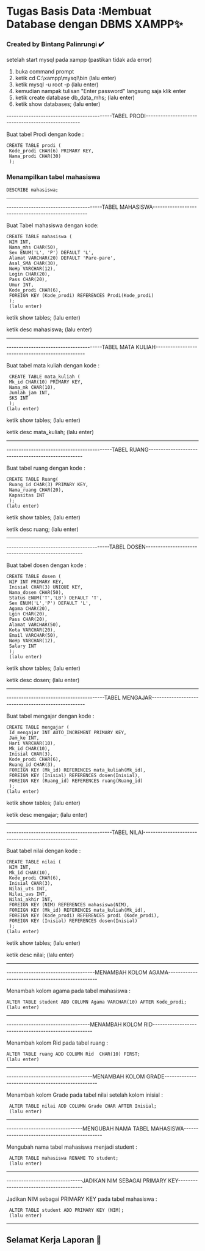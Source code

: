 # Tugas Basis Data  :Membuat Database dengan DBMS XAMPP✨
### Created by Bintang Palinrungi ✔️

setelah start mysql pada xampp (pastikan tidak ada error)
1. buka command prompt
2. ketik    cd C:\xampp\mysql\bin  (lalu enter)
3. ketik    mysql -u root -p       (lalu enter)
4. kemudian nampak tulisan "Enter password" langsung saja klik enter
5. ketik    create database db_data_mhs;  (lalu enter)
6. ketik    show databases;      (lalu enter)

-------------------------------------------TABEL PRODI---------------------------------------------------

Buat tabel Prodi dengan kode :

    CREATE TABLE prodi (
     Kode_prodi CHAR(6) PRIMARY KEY,
     Nama_prodi CHAR(30)
     );
    
   ### Menampilkan tabel mahasiswa

    DESCRIBE mahasiswa;
---------------------------------------------------------------------------------------------------------

---------------------------------------TABEL MAHASISWA---------------------------------------------------

 Buat Tabel mahasiswa dengan kode:
    
    CREATE TABLE mahasiswa (
     NIM INT,
     Nama_mhs CHAR(50),
     Sex ENUM('L', 'P') DEFAULT 'L',
     Alamat VARCHAR(20) DEFAULT 'Pare-pare',
     Asal_SMA CHAR(30),
     NoHp VARCHAR(12),
     Login CHAR(20),
     Pass CHAR(20),
     Umur INT,
     Kode_prodi CHAR(6),
     FOREIGN KEY (Kode_prodi) REFERENCES Prodi(Kode_prodi)
     );
     (lalu enter)

 ketik    show tables;      (lalu enter)
 
 ketik    desc mahasiswa;   (lalu enter)

 --------------------------------------------------------------------------------------------------------

---------------------------------------TABEL MATA KULIAH-------------------------------------------------

 Buat tabel mata kuliah dengan kode :
 
     CREATE TABLE mata_kuliah (
     Mk_id CHAR(10) PRIMARY KEY,
     Nama_mk CHAR(10),
     Jumlah_jam INT,
     SKS INT
     );
    (lalu enter)

 ketik    show tables;         (lalu enter)
 
 ketik    desc mata_kuliah;    (lalu enter)

---------------------------------------------------------------------------------------------------------

-------------------------------------------TABEL RUANG---------------------------------------------------

Buat tabel ruang dengan kode :
    
    CREATE TABLE Ruang(
     Ruang_id CHAR(3) PRIMARY KEY,
     Nama_ruang CHAR(20),
     Kapasitas INT
     );
    (lalu enter)

 ketik    show tables;     (lalu enter)
 
 ketik    desc ruang;      (lalu enter)

---------------------------------------------------------------------------------------------------------

------------------------------------------TABEL DOSEN----------------------------------------------------

Buat tabel dosen dengan kode :

    CREATE TABLE dosen (
     NIP INT PRIMARY KEY,
     Inisial CHAR(3) UNIQUE KEY,
     Nama_dosen CHAR(50),
     Status ENUM('T','LB') DEFAULT 'T',
     Sex ENUM('L','P') DEFAULT 'L',
     Agama CHAR(20),
     Lgin CHAR(20),
     Pass CHAR(20),
     Alamat VARCHAR(50),
     Kota VARCHAR(20),
     Email VARCHAR(50),
     NoHp VARCHAR(12),
     Salary INT
     );
     (lalu enter)

 ketik    show tables;     (lalu enter)
 
 ketik    desc dosen;      (lalu enter)

---------------------------------------------------------------------------------------------------------

----------------------------------------TABEL MENGAJAR---------------------------------------------------

Buat tabel mengajar dengan kode :
    
    CREATE TABLE mengajar (
     Id_mengajar INT AUTO_INCREMENT PRIMARY KEY,
     Jam_ke INT,
     Hari VARCHAR(10),
     Mk_id CHAR(10),
     Inisial CHAR(3),
     Kode_prodi CHAR(6),
     Ruang_id CHAR(3),
     FOREIGN KEY (Mk_id) REFERENCES mata_kuliah(Mk_id),
     FOREIGN KEY (Inisial) REFERENCES dosen(Inisial),
     FOREIGN KEY (Ruang_id) REFERENCES ruang(Ruang_id)
     );
    (lalu enter) 

 ketik    show tables;        (lalu enter)
 
 ketik    desc mengajar;      (lalu enter)

---------------------------------------------------------------------------------------------------------

-------------------------------------------TABEL NILAI---------------------------------------------------

Buat tabel nilai dengan kode :

    CREATE TABLE nilai (
     NIM INT,
     Mk_id CHAR(10),
     Kode_prodi CHAR(6),
     Inisial CHAR(3),
     Nilai_uts INT,
     Nilai_uas INT,
     Nilai_akhir INT,
     FOREIGN KEY (NIM) REFERENCES mahasiswa(NIM),
     FOREIGN KEY (Mk_id) REFERENCES mata_kuliah(Mk_id),
     FOREIGN KEY (Kode_prodi) REFERENCES prodi (Kode_prodi),
     FOREIGN KEY (Inisial) REFERENCES dosen(Inisial)
     );
    (lalu enter)
 ketik    show tables;        (lalu enter)
 
 ketik    desc nilai;         (lalu enter)

---------------------------------------------------------------------------------------------------------

------------------------------------MENAMBAH KOLOM AGAMA-------------------------------------------------

Menambah kolom agama pada tabel mahasiswa :
   
    ALTER TABLE student ADD COLUMN Agama VARCHAR(10) AFTER Kode_prodi;  
    (lalu enter)

---------------------------------------------------------------------------------------------------------

----------------------------------MENAMBAH KOLOM RID-----------------------------------------------------

Menambah kolom Rid pada tabel ruang :

    ALTER TABLE ruang ADD COLUMN Rid  CHAR(10) FIRST;     
    (lalu enter)

--------------------------------------------------------------------------------------------------------    
-----------------------------------MENAMBAH KOLOM GRADE--------------------------------------------------

Menambah kolom Grade pada tabel nilai setelah kolom inisial :

     ALTER TABLE nilai ADD COLUMN Grade CHAR AFTER Inisial;  
     (lalu enter)

--------------------------------------------------------------------------------------------------------

-------------------------------MENGUBAH NAMA TABEL MAHASISWA---------------------------------------------

Mengubah nama tabel mahasiswa menjadi student :
    
     ALTER TABLE mahasiswa RENAME TO student;
     (lalu enter)

 -------------------------------------------------------------------------------------------------------

 -------------------------------JADIKAN NIM SEBAGAI PRIMARY KEY---------------------------------------   

 Jadikan NIM sebagai PRIMARY KEY pada tabel mahasiswa :

     ALTER TABLE student ADD PRIMARY KEY (NIM);
     (lalu enter)

---------------------------------------------------------------------------------------------------------
## Selamat Kerja Laporan 📑
